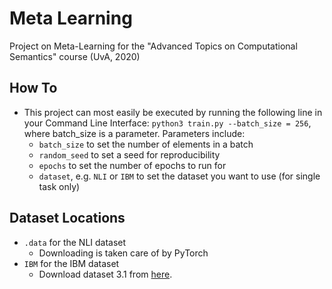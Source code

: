 # Meta Learning
Project on Meta-Learning for the "Advanced Topics on Computational Semantics" course (UvA, 2020)

## How To

* This project can most easily be executed by running the following line in your Command Line Interface: `python3 train.py --batch_size = 256`, where batch_size is a parameter.  Parameters include:
  * `batch_size` to set the number of elements in a batch
  * `random_seed` to set a seed for reproducibility
  * `epochs` to set the number of epochs to run for
  * `dataset`, e.g. `NLI` or `IBM` to set the dataset you want to use (for single task only)

## Dataset Locations

* `.data` for the NLI dataset
  * Downloading is taken care of by PyTorch
* `IBM` for the IBM dataset
  * Download dataset 3.1 from [here](https://www.research.ibm.com/haifa/dept/vst/debating_data.shtml#Claim%20Stance). 